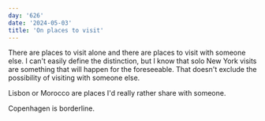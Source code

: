 ```yaml
---
day: '626'
date: '2024-05-03'
title: 'On places to visit'
---
```


There are places to visit alone and there are places to visit with someone else. I can't easily define the distinction, but I know that solo New York visits are something that will happen for the foreseeable. That doesn't exclude the possibility of visiting with someone else.

Lisbon or Morocco are places I'd really rather share with someone.

Copenhagen is borderline.

